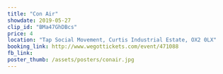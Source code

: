 ```yaml
---
title: "Con Air"
showdate: 2019-05-27
clip_id: "BMa47GhDBcs"
price: 4
location: "Tap Social Movement, Curtis Industrial Estate, OX2 0LX"
booking_link: http://www.wegottickets.com/event/471088
fb_link: 
poster_thumb: /assets/posters/conair.jpg
---
```

